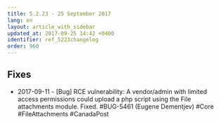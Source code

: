 ```yaml
---
title: 5.2.23 - 25 September 2017
lang: en
layout: article_with_sidebar
updated_at: 2017-09-25 14:42 +0400
identifier: ref_5223changelog
order: 960
---
```


## Fixes

* 2017-09-11 - [Bug] RCE vulnerability: A vendor/admin with limited access permissions could upload a php script using the File attachments module. Fixed. #BUG-5461 (Eugene Dementjev) #Core #FileAttachments #CanadaPost
